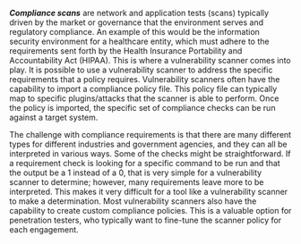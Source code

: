 **_Compliance scans_** are network and application tests (scans) typically driven by the market or governance that the environment serves and regulatory compliance. An example of this would be the information security environment for a healthcare entity, which must adhere to the requirements sent forth by the Health Insurance Portability and Accountability Act (HIPAA). This is where a vulnerability scanner comes into play. It is possible to use a vulnerability scanner to address the specific requirements that a policy requires. Vulnerability scanners often have the capability to import a compliance policy file. This policy file can typically map to specific plugins/attacks that the scanner is able to perform. Once the policy is imported, the specific set of compliance checks can be run against a target system.

The challenge with compliance requirements is that there are many different types for different industries and government agencies, and they can all be interpreted in various ways. Some of the checks might be straightforward. If a requirement check is looking for a specific command to be run and that the output be a 1 instead of a 0, that is very simple for a vulnerability scanner to determine; however, many requirements leave more to be interpreted. This makes it very difficult for a tool like a vulnerability scanner to make a determination. Most vulnerability scanners also have the capability to create custom compliance policies. This is a valuable option for penetration testers, who typically want to fine-tune the scanner policy for each engagement.